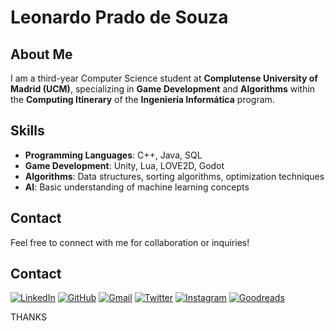 
# Leonardo Prado de Souza

## About Me

I am a third-year Computer Science student at **Complutense University of Madrid (UCM)**, specializing in **Game Development** and **Algorithms** within the **Computing Itinerary** of the **Ingeniería Informática** program. 

## Skills

- **Programming Languages**: C++, Java, SQL
- **Game Development**: Unity, Lua, LOVE2D, Godot
- **Algorithms**: Data structures, sorting algorithms, optimization techniques
- **AI**: Basic understanding of machine learning concepts

## Contact

Feel free to connect with me for collaboration or inquiries!

## Contact

 [![LinkedIn](https://img.icons8.com/ios-filled/50/0072b1/linkedin.png)](https://www.linkedin.com/in/leonardo-los-angeles-prado/) 
 [![GitHub](https://img.icons8.com/ios-filled/50/ffffff/github.png)](https://github.com/leonardodiprado/) 
 [![Gmail](https://img.icons8.com/ios-filled/50/ea4335/gmail.png)](mailto:leoprado@ucm.es) 
 [![Twitter](https://img.icons8.com/ios-filled/50/1da1f2/twitter.png)](https://twitter.com/MelkorErhimgor) 
 [![Instagram](https://img.icons8.com/ios-filled/50/ffc0cb/instagram-new.png)](https://www.instagram.com/leonardo.los.angeles/) 
 [![Goodreads](https://img.icons8.com/ios-filled/50/3fb750/goodreads.png)](https://www.goodreads.com/user/show/136462994-leonardo-prado) 

THANKS
